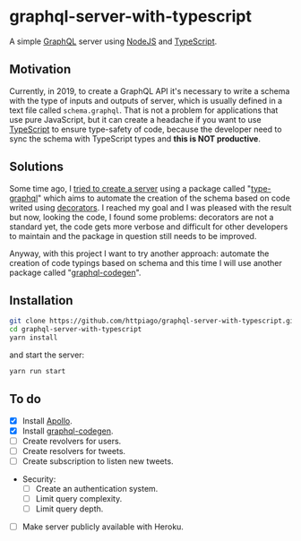 # graphql-server-with-typescript

A simple [GraphQL](https://graphql.org) server using [NodeJS](https://nodejs.org) and [TypeScript](https://www.typescriptlang.org).

<!-- [![Online playground](https://img.shields.io/badge/Online-Playground-E00097.svg)]() -->

## Motivation

Currently, in 2019, to create a GraphQL API it's necessary to write a schema with the type of inputs and outputs of server, which is usually defined in a text file called `schema.graphql`. That is not a problem for applications that use pure JavaScript, but it can create a headache if you want to use [TypeScript](https://www.typescriptlang.org/) to ensure type-safety of code, because the developer need to sync the schema with TypeScript types and **this is NOT productive**.

## Solutions

Some time ago, I [tried to create a server](https://github.com/httpiago/graphql-and-typescript) using a package called "[type-graphql](https://github.com/19majkel94/type-graphql)" which aims to automate the creation of the schema based on code writed using [decorators](https://www.typescriptlang.org/docs/handbook/decorators.html). I reached my goal and I was pleased with the result but now, looking the code, I found some problems: decorators are not a standard yet, the code gets more verbose and difficult for other developers to maintain and the package in question still needs to be improved.

Anyway, with this project I want to try another approach: automate the creation of code typings based on schema and this time I will use another package called "[graphql-codegen](https://github.com/dotansimha/graphql-code-generator)".

## Installation

```bash
git clone https://github.com/httpiago/graphql-server-with-typescript.git
cd graphql-server-with-typescript
yarn install
```

and start the server:

```bash
yarn run start
```

## To do

- [x] Install [Apollo](https://github.com/apollographql/apollo-server/tree/master/packages/apollo-server).
- [x] Install [graphql-codegen](https://github.com/dotansimha/graphql-code-generator).
- [ ] Create revolvers for users.
- [ ] Create resolvers for tweets.
- [ ] Create subscription to listen new tweets.
- Security:
  - [ ] Create an authentication system.
  - [ ] Limit query complexity.
  - [ ] Limit query depth.
- [ ] Make server publicly available with Heroku.
